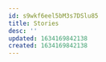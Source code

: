 ```yaml
---
id: s9wkf6eel5bM3s7DSlu85
title: Stories
desc: ''
updated: 1634169842138
created: 1634169842138
---
```


